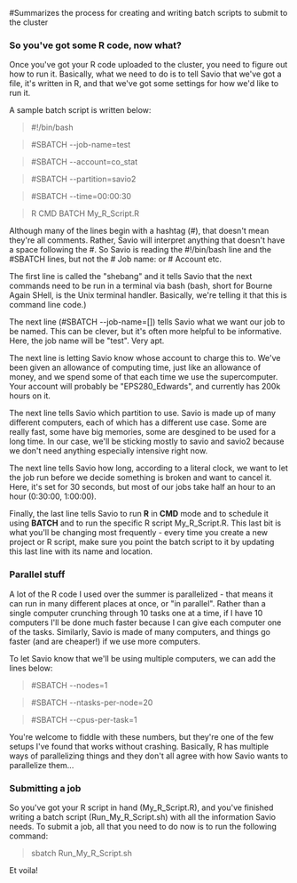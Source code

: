#Summarizes the process for creating and writing batch scripts to submit to the cluster


### So you've got some R code, now what?

Once you've got your R code uploaded to the cluster, you need to figure out how to run it. 
Basically, what we need to do is to tell Savio that we've got a file, it's written in R,
and that we've got some settings for how we'd like to run it.

A sample batch script is written below:

>\#!/bin/bash

>\#SBATCH --job-name=test

>\#SBATCH --account=co_stat

>\#SBATCH --partition=savio2

>\#SBATCH --time=00:00:30

> R CMD BATCH My_R_Script.R

Although many of the lines begin with a hashtag (#), that doesn't mean they're all comments.
Rather, Savio will interpret anything that doesn't have a space following the #. So Savio is
reading the #!/bin/bash line and the #SBATCH lines, but not the # Job name: or # Account etc.

The first line is called the "shebang" and it tells Savio that the next commands need to be
run in a terminal via bash (bash, short for Bourne Again SHell, is the Unix terminal handler.
Basically, we're telling it that this is command line code.) 

The next line (#SBATCH --job-name=[]) tells Savio what we want our job to be named. This can 
be clever, but it's often more helpful to be informative. Here, the job name will be "test".
Very apt.

The next line is letting Savio know whose account to charge this to. We've been given an allowance
of computing time, just like an allowance of money, and we spend some of that each time we 
use the supercomputer. Your account will probably be "EPS280_Edwards", and currently has 200k
hours on it.

The next line tells Savio which partition to use. Savio is made up of many different computers,
each of which has a different use case. Some are really fast, some have big memories, some are
desgined to be used for a long time. In our case, we'll be sticking mostly to savio and savio2
because we don't need anything especially intensive right now.

The next line tells Savio how long, according to a literal clock, we want to let the job run
before we decide something is broken and want to cancel it. Here, it's set for 30 seconds, but
most of our jobs take half an hour to an hour (0:30:00, 1:00:00). 

Finally, the last line tells Savio to run **R** in **CMD** mode and to schedule it using **BATCH**
and to run the specific R script My_R_Script.R. This last bit is what you'll be changing most frequently -
every time you create a new project or R script, make sure you point the batch script to it
by updating this last line with its name and location.

### Parallel stuff

A lot of the R code I used over the summer is parallelized - that means it can run in many
different places at once, or "in parallel". Rather than a single computer crunching through 10
tasks one at a time, if I have 10 computers I'll be done much faster because I can give each 
computer one of the tasks. Similarly, Savio is made of many computers, and things go faster
(and are cheaper!) if we use more computers.

To let Savio know that we'll be using multiple computers, we can add the lines below:

>#SBATCH --nodes=1

>#SBATCH --ntasks-per-node=20

>#SBATCH --cpus-per-task=1

You're welcome to fiddle with these numbers, but they're one of the few setups I've found that
works without crashing. Basically, R has multiple ways of parallelizing things and they don't
all agree with how Savio wants to parallelize them...

### Submitting a job

So you've got your R script in hand (My_R_Script.R), and you've finished writing a batch script
(Run_My_R_Script.sh) with all the information Savio needs. To submit a job, all that you need to
do now is to run the following command:

>sbatch Run_My_R_Script.sh

Et voila!
